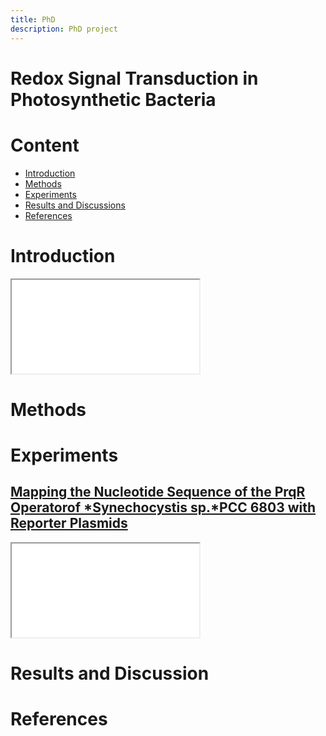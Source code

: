 ```yaml
---
title: PhD
description: PhD project
---
```


# Redox Signal Transduction in Photosynthetic Bacteria

# Content
* [Introduction](#introduction)
* [Methods](#methods)  
* [Experiments](#experiments)
* [Results and Discussions](#results-and-discussions)
* [References](#references)


# Introduction

<iframe src="/1st_Year_Assessement.md" title="Redox Signal Transduction"></iframe>

# Methods

# Experiments
## [Mapping the Nucleotide Sequence of the PrqR Operatorof *Synechocystis sp.*PCC 6803 with Reporter Plasmids](/mappingoperator.html)

<iframe src="/mappingoperator.html" title="Mapping the PrqR Operator"></iframe>



# Results and Discussion


# References

